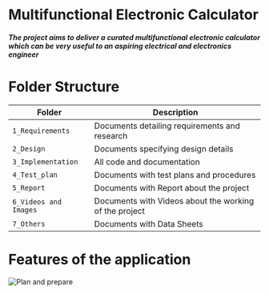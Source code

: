 # Multifunctional Electronic Calculator

#### *The project aims to deliver a curated multifunctional electronic calculator which can be very useful to an aspiring electrical and electronics engineer*

# Folder Structure
Folder             | Description
-------------------| -----------------------------------------
`1_Requirements`   | Documents detailing requirements and research
`2_Design`         | Documents specifying design details
`3_Implementation` | All code and documentation
`4_Test_plan`      | Documents with test plans and procedures
`5_Report`         |  Documents with Report about the project               
`6_Videos and Images`| Documents with Videos about the working of the project
`7_Others   `      | Documents with Data Sheets

# Features of the application
![Plan and prepare](https://user-images.githubusercontent.com/80444408/124429814-fa08b780-dd8b-11eb-8ae3-f2631ee8c32d.png)


